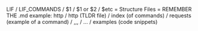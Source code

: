 LIF / LIF_COMMANDS / $1 / $1 or $2 / $etc
= Structure Files = REMEMBER THE .md
example:           http / http (TLDR file)
                        / index (of commands)
                        / requests (example of a command)
                        / ,,,
                        / ...
                        / examples (code snippets)